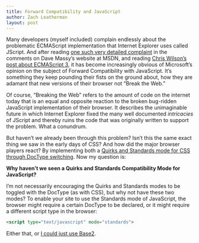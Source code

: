 ```yaml
---
title: Forward Compatibility and JavaScript
author: Zach Leatherman
layout: post
---
```


Many developers (myself included) complain endlessly about the problematic ECMAScript implementation that Internet Explorer uses called JScript. And after reading [one such very detailed complaint](http://blogs.msdn.com/dmassy/archive/2006/11/30/vpc-to-run-ie6-and-ie7-on-the-same-machine.aspx) in the comments on Dave Massy’s website at MSDN, and reading [Chris Wilson’s post about ECMAScript 3](http://blogs.msdn.com/ie/archive/2007/10/30/ecmascript-3-and-beyond.aspx), it has become increasingly obvious of Microsoft’s opinion on the subject of Forward Compatibility with JavaScript. It’s something they keep pounding their fists on the ground about, how they are adamant that new versions of their browser not “Break the Web.”

Of course, “Breaking the Web” refers to the amount of code on the internet today that is an equal and opposite reaction to the broken bug-ridden JavaScript implementation of their browser. It describes the unimaginable future in which Internet Explorer fixed the many well documented *intricacies* of JScript and thereby ruins the code that was originally written to support the problem. What a conundrum.

But haven’t we already been through this problem? Isn’t this the same exact thing we saw in the early days of CSS? And how did the major browser players react? By implementing both a [Quirks and Standards mode for CSS through DocType switching](http://www.quirksmode.org/css/quirksmode.html). Now my question is:

**Why haven’t we seen a Quirks and Standards Compatibility Mode for JavaScript?**

I’m not necessarily encouraging the Quirks and Standards modes to be toggled with the DocType (as with CSS), but why not have these two modes? To enable your site to use the Standards mode of JavaScript, the browser might require a certain DocType to be declared, or it might require a different script type in the browser:

```html
<script type="text/javascript" mode="standards">
```

Either that, or [I could just use Base2](http://dean.edwards.name/weblog/2007/03/yet-another/).

